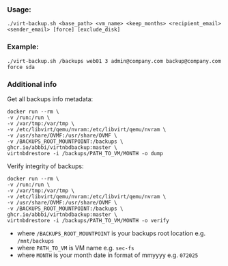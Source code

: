 ### Usage:
`./virt-backup.sh <base_path> <vm_name> <keep_months> <recipient_email> <sender_email> [force] [exclude_disk]`
### Example:
`./virt-backup.sh /backups web01 3 admin@company.com backup@company.com force sda`

### Additional info
 Get all backups info metadata:
```
docker run --rm \
-v /run:/run \
-v /var/tmp:/var/tmp \
-v /etc/libvirt/qemu/nvram:/etc/libvirt/qemu/nvram \
-v /usr/share/OVMF:/usr/share/OVMF \
-v /BACKUPS_ROOT_MOUNTPOINT:/backups \
ghcr.io/abbbi/virtnbdbackup:master \
virtnbdrestore -i /backups/PATH_TO_VM/MONTH -o dump
```
Verify integrity of backups:
```
docker run --rm \
-v /run:/run \
-v /var/tmp:/var/tmp \
-v /etc/libvirt/qemu/nvram:/etc/libvirt/qemu/nvram \
-v /usr/share/OVMF:/usr/share/OVMF \
-v /BACKUPS_ROOT_MOUNTPOINT:/backups \
ghcr.io/abbbi/virtnbdbackup:master \
virtnbdrestore -i /backups/PATH_TO_VM/MONTH -o verify
```

* where `/BACKUPS_ROOT_MOUNTPOINT` is your backups root location e.g. `/mnt/backups`
* where `PATH_TO_VM` is VM name e.g. `sec-fs`
* where `MONTH` is your month date in format of mmyyyy e.g. `072025`
